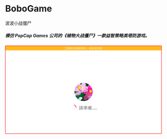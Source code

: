 # BoboGame
波波小战僵尸

<h5>模仿 PopCap Games 公司的《植物大战僵尸》一款益智策略类塔防游戏。</h5>

<div style="margin-top:5px;margin-bottom:5px;align:center">
 <img src="https://github.com/leonInShanghai/BoboGame/blob/master/otherPic/1563615137529.gif?raw=true"
 style="border:solid 1px red;">
</div>
